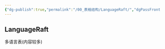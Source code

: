 ```yaml
---
{"dg-publish":true,"permalink":"/00_表格结构/LanguageRaft/","dgPassFrontmatter":true}
---
```


## LanguageRaft
多语言表(内容较多)